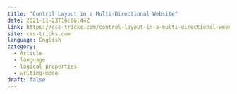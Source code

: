 ```yaml
---
title: "Control Layout in a Multi-Directional Website"
date: 2021-11-23T16:06:44Z
link: https://css-tricks.com/control-layout-in-a-multi-directional-website/?utm_medium=RSS&utm_source=news.12bit.vn
site: css-tricks.com
language: English
category:
  - Article
  - language
  - logical properties
  - writing-mode
draft: false
---
```


